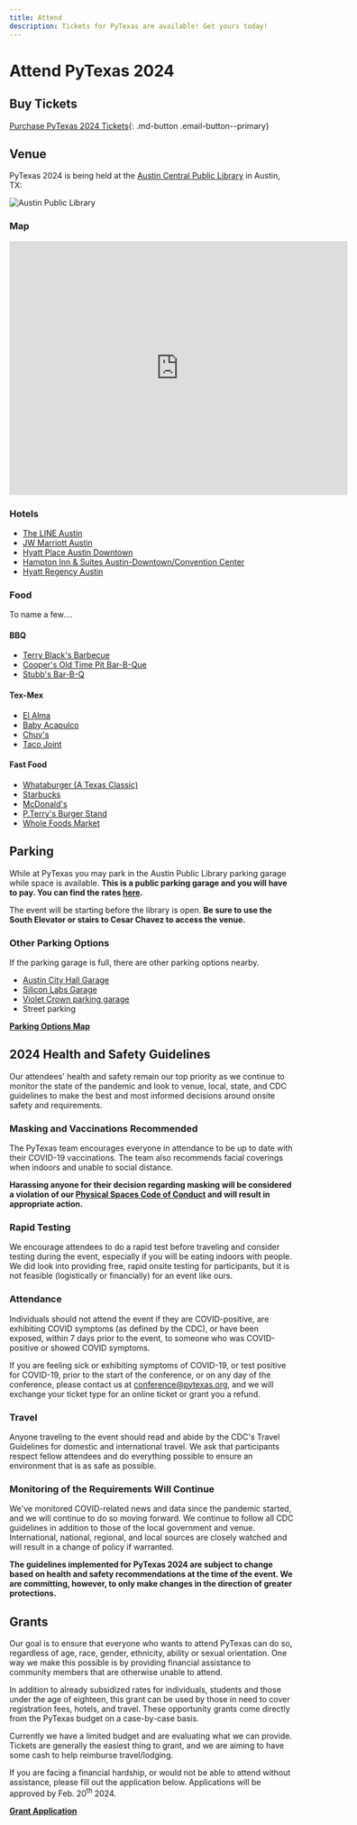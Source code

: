 ```yaml
---
title: Attend
description: Tickets for PyTexas are available! Get yours today!
---
```


# Attend PyTexas 2024

## Buy Tickets


[Purchase PyTexas 2024 Tickets](https://pretix.eu/pytexas/2024/){: .md-button .email-button--primary}

## Venue

PyTexas 2024 is being held at the [Austin Central Public Library](http://library.austintexas.gov/central-library) in
Austin, TX:

![Austin Public Library](https://library.austintexas.gov/library/ncl_location_page_large%5B1%5D_0.jpg)

### Map

<iframe src="https://www.google.com/maps/embed?pb=!1m18!1m12!1m3!1d6892.120089668219!2d-97.75042138681353!3d30.263870329979657!2m3!1f0!2f0!3f0!3m2!1i1024!2i768!4f13.1!3m3!1m2!1s0x8644b50fdcb160bd%3A0x6a1f19008170521c!2sAustin%20Central%20Library%2C%20Austin%20Public%20Library!5e0!3m2!1sen!2sus!4v1634825715772!5m2!1sen!2sus" width="600" height="450" style="border:0;" allowfullscreen="" loading="lazy"></iframe>

### Hotels

* [The LINE Austin](https://www.google.com/maps/place/The+LINE+Austin/@30.2630889,-97.7439384,15z/data=!4m5!3m4!1s0x0:0xd99fe123ed3d5847!8m2!3d30.2630889!4d-97.7439384)
* [JW Marriott Austin](https://www.google.com/maps/place/JW+Marriott+Austin/@30.2643038,-97.7513822,16z/data=!4m8!1m2!2m1!1shotel!3m4!1s0x0:0xa19d489a128bb96d!8m2!3d30.2645092!4d-97.7434704)
* [Hyatt Place Austin Downtown](https://goo.gl/maps/kWz3nS14LMJ4AH9T8)
* [Hampton Inn & Suites Austin-Downtown/Convention Center](https://g.page/HamptonATX?share)
* [Hyatt Regency Austin](https://goo.gl/maps/XjGgxta7UBeseP2C7)

### Food

To name a few....

#### BBQ

* [Terry Black's Barbecue](https://g.page/terryblacksbbq?share)
* [Cooper's Old Time Pit Bar-B-Que](https://goo.gl/maps/9dgX5GfyCg2oDr6FA)
* [Stubb's Bar-B-Q](https://goo.gl/maps/XwbTnL3pbnYhFeBq9)

#### Tex-Mex

* [El Alma](https://g.page/elalma_atx?share)
* [Baby Acapulco](https://goo.gl/maps/AxxBhMRVGL1owEnG8)
* [Chuy's](https://goo.gl/maps/juPHwCYEv4ZXnxBG6)
* [Taco Joint](https://goo.gl/maps/a6eJJBmQ7m2fsuaMA)

#### Fast Food

* [Whataburger (A Texas Classic)](https://goo.gl/maps/KSvhPNudTdJEypU17)
* [Starbucks](https://goo.gl/maps/bJPQEDYay6okAru49)
* [McDonald's](https://goo.gl/maps/BbEUyKGv4YHEyDAJ8)
* [P.Terry's Burger Stand](https://g.page/pterrys-barton-springs?share)
* [Whole Foods Market](https://goo.gl/maps/fHnstkp1TMBvndKy8)

## Parking

While at PyTexas you may park in the Austin Public Library parking garage while space is available. **This is a public parking garage and you will have to pay. You can find the rates [here](https://library.austintexas.gov/central/parking).** 

The event will be starting before the library is open. **Be sure to use the South Elevator or stairs to Cesar Chavez to access the venue.** 

### Other Parking Options

If the parking garage is full, there are other parking options nearby.

* [Austin City Hall Garage](https://www.austintexas.gov/cityhallparking)
* [Silicon Labs Garage](https://www.parkme.com/lot/82674/silicon-labs-garage-austin-tx)
* [Violet Crown parking garage](https://www.parkme.com/lot/26607/amli-on-2nd-parking-austin-tx)
* Street parking

**[Parking Options Map](../assets/docs/downtownparking.pdf)**

## 2024 Health and Safety Guidelines

Our attendees' health and safety remain our top priority as we continue to monitor 
the state of the pandemic and look to venue, local, state, and CDC guidelines to
make the best and most informed decisions around onsite safety and requirements.

### Masking and Vaccinations Recommended
The PyTexas team encourages everyone in attendance to be up to date with their
COVID-19 vaccinations. The team also recommends facial coverings when indoors and 
unable to social distance.

**Harassing anyone for their decision regarding masking will be considered
a violation of our [Physical Spaces Code of Conduct](https://github.com/pytexas/code-of-conduct/blob/main/physical-spaces-code-of-conduct.md) and will result in 
appropriate action.**

### Rapid Testing

We encourage attendees to do a rapid test before traveling and consider testing
during the event, especially if you will be eating indoors with people. We did look
into providing free, rapid onsite testing for participants, but it is not feasible 
(logistically or financially) for an event like ours.

### Attendance
Individuals should not attend the event if they are COVID-positive, are exhibiting COVID symptoms (as defined by the CDC), or have been exposed, within 7 days prior to the event, to someone who was COVID-positive or showed COVID symptoms.

If you are feeling sick or exhibiting symptoms of COVID-19, or test positive for
COVID-19, prior to the start of the conference, or on any day of the conference, 
please contact us at [conference@pytexas.org](mailto:conference@pytexas.org), and we will exchange your ticket type for 
an online ticket or grant you a refund.

### Travel
Anyone traveling to the event should read and abide by the CDC's Travel Guidelines 
for domestic and international travel. We ask that participants respect fellow 
attendees and do everything possible to ensure an environment that is as safe as 
possible.

### Monitoring of the Requirements Will Continue
We've monitored COVID-related news and data since the pandemic started, and we will 
continue to do so moving forward. We continue to follow all CDC guidelines in 
addition to those of the local government and venue. International, national, 
regional, and local sources are closely watched and will result in a change of 
policy if warranted.

**The guidelines implemented for PyTexas 2024 are subject to change based on health
and safety recommendations at the time of the event. We are committing, however, to
only make changes in the direction of greater protections.**


## Grants

Our goal is to ensure that everyone who wants to attend PyTexas can do so, regardless of age, race, gender, ethnicity,
ability or sexual orientation. One way we make this possible is by providing financial assistance to community members
that are otherwise unable to attend.

In addition to already subsidized rates for individuals, students and those under the age of eighteen, this grant can be
used by those in need to cover registration fees, hotels, and travel. These opportunity grants come directly from the
PyTexas budget on a case-by-case basis.

Currently we have a limited budget and are evaluating what we can provide. Tickets are generally the easiest thing to
grant, and we are aiming to have some cash to help reimburse travel/lodging.

If you are facing a financial hardship, or would not be able to attend without assistance, please fill out the
application below. Applications will be approved by Feb. 20<sup>th</sup> 2024.

**[Grant Application](https://forms.gle/bx4be6c3PHY8PGcP6)**
